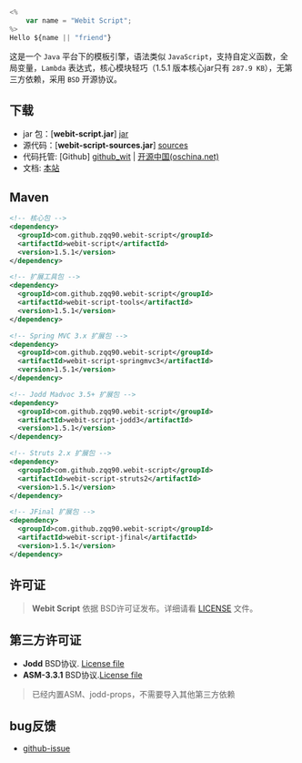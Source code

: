 
~~~~~js
<%
    var name = "Webit Script";
%>
Hello ${name || "friend"}
~~~~~

这是一个 `Java` 平台下的模板引擎，语法类似 `JavaScript`，支持自定义函数，全局变量，`Lambda` 表达式，核心模块轻巧（1.5.1 版本核心jar只有 `287.9 KB`），无第三方依赖，采用 `BSD` 开源协议。 

## 下载

+ jar 包：[**webit-script.jar**] [jar]
+ 源代码：[**webit-script-sources.jar**] [sources]
+ 代码托管: [Github] [github_wit] | [开源中国(oschina.net)][osc_wit]
+ 文档: [本站][this_site]

## Maven

~~~~~xml
<!-- 核心包 -->
<dependency>
  <groupId>com.github.zqq90.webit-script</groupId>
  <artifactId>webit-script</artifactId>
  <version>1.5.1</version>
</dependency>

<!-- 扩展工具包 -->
<dependency>
  <groupId>com.github.zqq90.webit-script</groupId>
  <artifactId>webit-script-tools</artifactId>
  <version>1.5.1</version>
</dependency>

<!-- Spring MVC 3.x 扩展包 -->
<dependency>
  <groupId>com.github.zqq90.webit-script</groupId>
  <artifactId>webit-script-springmvc3</artifactId>
  <version>1.5.1</version>
</dependency>

<!-- Jodd Madvoc 3.5+ 扩展包 -->
<dependency>
  <groupId>com.github.zqq90.webit-script</groupId>
  <artifactId>webit-script-jodd3</artifactId>
  <version>1.5.1</version>
</dependency>

<!-- Struts 2.x 扩展包 -->
<dependency>
  <groupId>com.github.zqq90.webit-script</groupId>
  <artifactId>webit-script-struts2</artifactId>
  <version>1.5.1</version>
</dependency>

<!-- JFinal 扩展包 -->
<dependency>
  <groupId>com.github.zqq90.webit-script</groupId>
  <artifactId>webit-script-jfinal</artifactId>
  <version>1.5.1</version>
</dependency>
~~~~~

## 许可证

> **Webit Script** 依据 BSD许可证发布。详细请看 [LICENSE][license] 文件。

## 第三方许可证

+ **Jodd**  BSD协议. [License file][jodd_license]
+ **ASM-3.3.1**  BSD协议.[License file][asm_license]

> 已经内置ASM、jodd-props，不需要导入其他第三方依赖

## bug反馈

+ [github-issue][new_issue]


[jar]: http://central.maven.org/maven2/com/github/zqq90/webit-script/webit-script/1.5.1/webit-script-1.5.1.jar
[sources]: http://central.maven.org/maven2/com/github/zqq90/webit-script/webit-script/1.5.1/webit-script-1.5.1-sources.jar

[github_wit]: https://github.com/zqq90/webit-script
[osc_wit]: http://git.oschina.net/zqq90/webit-script

[new_issue]: https://github.com/zqq90/webit-script/issues/new
[license]: license.html

[jodd_license]: http://jodd.org/license.html
[asm_license]: http://asm.ow2.org/license.html


[this_site]: https://github.com/zqq90/zqq90.github.io/archive/master.zip
